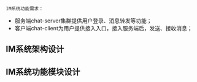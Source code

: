 ``
    IM系统功能需求：
``
- 服务端chat-server集群提供用户登录、消息转发等功能；
- 客户端chat-client为用户提供接入入口，接入服务端后，发送、接收消息；


## IM系统架构设计

## IM系统功能模块设计

